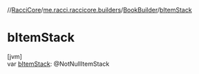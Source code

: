 //[RacciCore](../../../index.md)/[me.racci.raccicore.builders](../index.md)/[BookBuilder](index.md)/[bItemStack](b-item-stack.md)

# bItemStack

[jvm]\
var [bItemStack](b-item-stack.md): @NotNullItemStack
